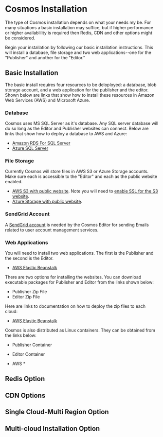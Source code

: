 # Cosmos Installation

The type of Cosmos installation depends on what your needs my be. For many situations a basic installation may suffice,
but if higher performance or higher availablility is required then Redis, CDN and other options might be considered.

Begin your installation by following our basic installation instructions. This will install a database, file storage and
two web applications--one for the "Publisher" and another for the "Editor."

## Basic Installation

The basic install requires four resources to be deloployed: a database, blob storage account, and a web application for the publisher and the editor.  Shown below are links
that show how to install these resources in Amazon Web Services (AWS) and Microsoft Azure.

### Database

Cosmos uses MS SQL Server as it's database. Any SQL server database will do so long as the Editor and Publisher websites can connect. Below are links that show how to deploy a database to AWS and Azure:

* [Amazon RDS For SQL Server](https://aws.amazon.com/rds/sqlserver/)
* [Azure SQL Server](https://azure.microsoft.com/en-us/products/azure-sql/database/)

### File Storage

Currently Cosmos will store files in AWS S3 or Azure Storage accounts. Make sure each is accessible to the "Editor" and each as the public website enabled.

* [AWS S3 with public website](https://docs.aws.amazon.com/AmazonS3/latest/userguide/HostingWebsiteOnS3Setup.html). Note you will need to [enable SSL for the S3 website](https://aws.amazon.com/premiumsupport/knowledge-center/cloudfront-serve-static-website/).
* [Azure Storage with public website](https://docs.microsoft.com/en-us/azure/storage/blobs/storage-blob-static-website).

### SendGrid Account

A [SendGrid account](https://docs.sendgrid.com/for-developers/partners/microsoft-azure-2021#create-a-twilio-sendgrid-account) is needed by the Cosmos Editor for sending Emails related to user account management services.

### Web Applications

You will need to install two web applications. The first is the Publisher and the second is the Editor.

* [AWS Elastic Beanstalk](https://docs.aws.amazon.com/elasticbeanstalk/latest/dg/dotnet-core-tutorial.html)

There are two options for installing the websites.  You can download executable packages for Publisher and Editor from the links shown below:

* Publisher Zip File
* Editor Zip File

Here are links to documentation on how to deploy the zip files to each cloud:

* [AWS Elastic Beanstalk](https://docs.aws.amazon.com/elasticbeanstalk/latest/dg/dotnet-core-tutorial.html#dotnet-core-tutorial-deploy)

Cosmos is also distributed as Linux containers.  They can be obtained from the links below:

* Publisher Container
* Editor Container



* AWS
  * 

## Redis Option

## CDN Options

## Single Cloud-Multi Region Option

## Multi-cloud Installation Option

